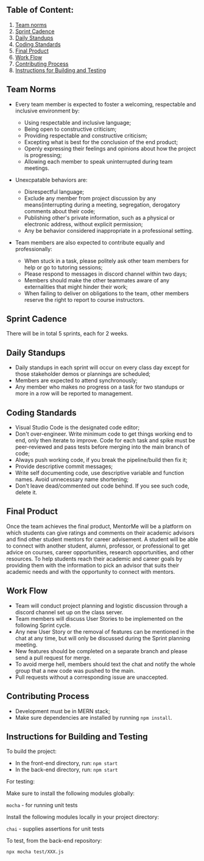 <!-- essentially a contract agreement among developers and contributors
includes the project's values and team norms, including the definition of done - final product
includes the Git workflow that the team follows
includes a detailed description of the rules of contributing and any considerations or how and what to contribute -->
## Table of Content:
1. [Team norms](#Team-Norms)
2. [Sprint Cadence](#sprint-cadence)
3. [Daily Standups](#daily-standups)
4. [Coding Standards](#coding-standards)
5. [Final Product](#Final-Product)
6. [Work Flow](#Work-Flow)
7. [Contributing Process](#Contributing-Process)
8. [Instructions for Building and Testing](#instructions-for-building-and-testing)
## Team Norms
- Every team member is expected to foster a welcoming, respectable and inclusive environment by:
    - Using respectable and inclusive language;
    - Being open to constructive criticism;
    - Providing respectable and constructive criticism;
    - Excepting what is best for the conclusion of the end product;
    - Openly expressing their feelings and opinions about how the project is progressing;
    - Allowing each member to speak uninterrupted during team meetings.

- Unexcpatable behaviors are:
    - Disrespectful language;
    - Exclude any member from project discussion by any means(interrupting during a meeting, segregation, derogatory comments about their code;
    - Publishing other's private information, such as a physical or electronic address, without explicit permission;
    - Any be behavior considered inappropriate in a professional setting.

- Team members are also expected to contribute equally and professionally:
    - When stuck in a task, please politely ask other team members for help or go to tutoring sessions;
    - Please respond to messages in discord channel within two days;
    - Members should make the other teammates aware of any externalities that might hinder their work;
    - When failing to deliver on obligations to the team, other members reserve the right to report to course instructors.

## Sprint Cadence
There will be in total 5 sprints, each for 2 weeks.

## Daily Standups
- Daily standups in each sprint will occur on every class day except for those stakeholder demos or plannings are scheduled;
- Members are expected to attend synchronously;
- Any member who makes no progress on a task for two standups or more in a row will be reported to management.

## Coding Standards
- Visual Studio Code is the designated code editor;
- Don't over-engineer. Write minimum code to get things working end to end, only then iterate to improve. Code for each task and spike must be peer-reviewed and pass tests before merging into the main branch of code;
- Always push working code, if you break the pipeline/build then fix it;
- Provide descriptive commit messages;
- Write self documenting code, use descriptive variable and function names. Avoid unnecessary name shortening;
- Don't leave dead/commented out code behind. If you see such code, delete it.


## Final Product
Once the team achieves the final product, MentorMe will be a platform on which students can give ratings and comments on their academic advisors and find other student mentors for career advisement. A student will be able to connect with another student, alumni, professor, or professional to get advice on courses, career opportunities, research opportunities, and other resources.
To help students reach their academic and career goals by providing them with the information to pick an advisor that suits their academic needs and with the opportunity to connect with mentors.
## Work Flow
- Team will conduct project planning and logistic discussion through a discord channel set up on the class server.
- Team members will discuss User Stories to be implemented on the following Sprint cycle.
- Any new User Story or the removal of features can be mentioned in the chat at any time, but will only be discussed during the Sprint planning meeting. 
- New features should be completed on a separate branch and please send a pull request for merge.
- To avoid merge hell, members should text the chat and notify the whole group that a new code was pushed to the main. 
- Pull requests without a corresponding issue are unaccepted.

## Contributing Process
- Development must be in MERN stack;
- Make sure dependencies are installed by running `npm install`.

## Instructions for Building and Testing
To build the project:
- In the front-end directory, run: 
    `npm start`
- In the back-end directory, run:    `npm start`


For testing:

Make sure to install the following modules globally:

 `mocha` - for running unit tests

Install the following modules locally in your project directory:

 `chai` - supplies assertions for unit tests

To test, from the back-end repository:

    npx mocha test/XXX.js


